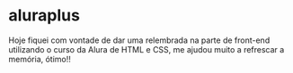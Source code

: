 # aluraplus
Hoje fiquei com vontade de dar uma relembrada na parte de front-end utilizando o curso da Alura de HTML e CSS, me ajudou muito a refrescar a memória, ótimo!!
